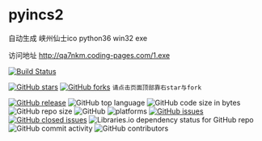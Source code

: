 # pyincs2
自动生成 峡州仙士ico python36 win32 exe

访问地址 http://qa7nkm.coding-pages.com/1.exe

[![Build Status](https://travis-ci.org/cjh0613/pyincs2.svg?branch=master)](https://travis-ci.org/cjh0613/pyincs2)

[![GitHub stars](https://img.shields.io/github/stars/cjh0613/pyincs2.svg?style=social)](https://github.com/cjh0613/pyincs2/stargazers)     [![GitHub forks](https://img.shields.io/github/forks/cjh0613/pyincs2.svg?style=social)](https://github.com/cjh0613/pyincs2/network/members)  `请点击页面顶部靠右star与fork`

[![GitHub release](https://img.shields.io/github/release/cjh0613/pyincs2.svg?label=%E7%89%88%E6%9C%AC)](https://github.com/cjh0613/pyincs2/releases/tag/)   ![GitHub top language](https://img.shields.io/github/languages/top/cjh0613/pyincs2.svg)  ![GitHub code size in bytes](https://img.shields.io/github/languages/code-size/cjh0613/pyincs2.svg)  ![GitHub repo size](https://img.shields.io/github/repo-size/cjh0613/pyincs2.svg) ![GitHub](https://img.shields.io/github/license/cjh0613/pyincs2.svg) ![platforms](https://img.shields.io/badge/platform-win32%20%7C%20win64%20%7C%20linux%20%7C%20osx-brightgreen.svg)     [![GitHub issues](https://img.shields.io/github/issues/cjh0613/pyincs2.svg)](https://github.com/cjh0613/pyincs2/issues)  [![GitHub closed issues](https://img.shields.io/github/issues-closed/cjh0613/pyincs2.svg)](https://github.com/cjh0613/pyincs2/issues?q=is%3Aissue+is%3Aclosed) ![Libraries.io dependency status for GitHub repo](https://img.shields.io/librariesio/github/cjh0613/pyincs2.svg)   ![GitHub commit activity](https://img.shields.io/github/commit-activity/m/cjh0613/pyincs2.svg)  ![GitHub contributors](https://img.shields.io/github/contributors/cjh0613/pyincs2.svg)
